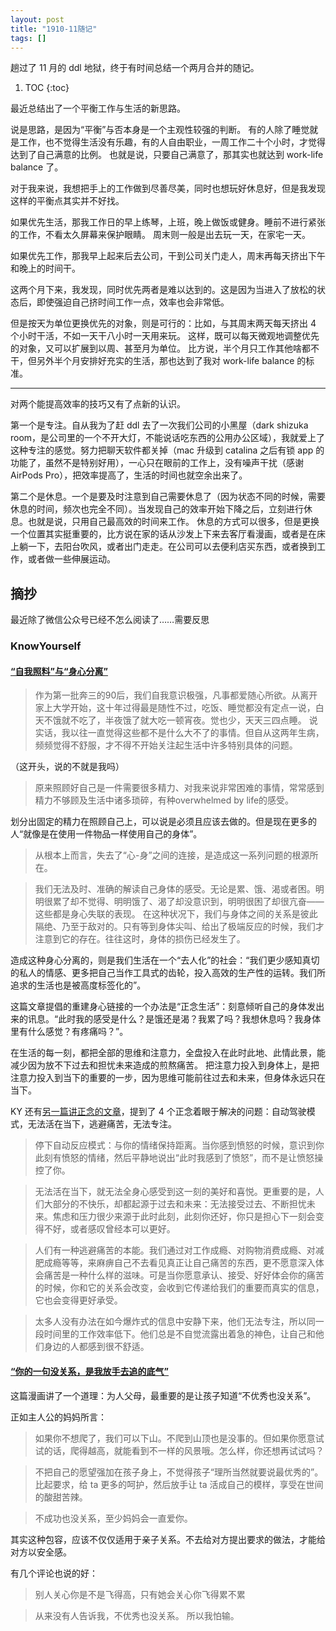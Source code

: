 ```yaml
---
layout: post
title: "1910-11随记"
tags: []
---
```


趟过了 11 月的 ddl 地狱，终于有时间总结一个两月合并的随记。

1. TOC
{:toc}

最近总结出了一个平衡工作与生活的新思路。

说是思路，是因为“平衡”与否本身是一个主观性较强的判断。
有的人除了睡觉就是工作，也不觉得生活没有乐趣，有的人自由职业，一周工作二十个小时，才觉得达到了自己满意的比例。
也就是说，只要自己满意了，那其实也就达到 work-life balance 了。

对于我来说，我想把手上的工作做到尽善尽美，同时也想玩好休息好，但是我发现这样的平衡点其实并不好找。

如果优先生活，那我工作日的早上练琴，上班，晚上做饭或健身。睡前不进行紧张的工作，不看太久屏幕来保护眼睛。
周末则一般是出去玩一天，在家宅一天。

如果优先工作，那我早上起来后去公司，干到公司关门走人，周末再每天挤出下午和晚上的时间干。

这两个月下来，我发现，同时优先两者是难以达到的。这是因为当进入了放松的状态后，即使强迫自己挤时间工作一点，效率也会非常低。

但是按天为单位更换优先的对象，则是可行的：比如，与其周末两天每天挤出 4 个小时干活，不如一天干八小时一天用来玩。
这样，既可以每天微观地调整优先的对象，又可以扩展到以周、甚至月为单位。
比方说，半个月只工作其他啥都不干，但另外半个月安排好充实的生活，那也达到了我对 work-life balance 的标准。

<hr/>

对两个能提高效率的技巧又有了点新的认识。

第一个是专注。自从我为了赶 ddl 去了一次我们公司的小黑屋（dark shizuka room，是公司里的一个不开大灯，不能说话吃东西的公用办公区域），我就爱上了这种专注的感觉。努力把聊天软件都关掉（mac 升级到 catalina 之后有锁 app 的功能了，虽然不是特别好用），一心只在眼前的工作上，没有噪声干扰（感谢 AirPods Pro），把效率提高了，生活的时间也就空余出来了。

第二个是休息。一个是要及时注意到自己需要休息了（因为状态不同的时候，需要休息的时间，频次也完全不同）。当发现自己的效率开始下降之后，立刻进行休息。也就是说，只用自己最高效的时间来工作。
休息的方式可以很多，但是更换一个位置其实挺重要的，比方说在家的话从沙发上下来去客厅看漫画，或者是在床上躺一下，去阳台吹风，或者出门走走。在公司可以去便利店买东西，或者换到工作，或者做一些伸展运动。

## 摘抄

最近除了微信公众号已经不怎么阅读了……需要反思

### KnowYourself

#### [“自我照料”与“身心分离”](https://mp.weixin.qq.com/s/i5vYqaUIOm2v7neIp29xIw)

> 作为第一批奔三的90后，我们自我意识极强，凡事都爱随心所欲。从离开家上大学开始，这十年过得最是随性不过，吃饭、睡觉都没有定点一说，白天不饿就不吃了，半夜饿了就大吃一顿宵夜。觉也少，天天三四点睡。
说实话，我以往一直觉得这些都不是什么大不了的事情。但自从这两年生病，频频觉得不舒服，才不得不开始关注起生活中许多特别具体的问题。

（这开头，说的不就是我吗）

> 原来照顾好自己是一件需要很多精力、对我来说非常困难的事情，常常感到精力不够顾及生活中诸多琐碎，有种overwhelmed by life的感受。

划分出固定的精力在照顾自己上，可以说是必须且应该去做的。但是现在更多的人“就像是在使用一件物品一样使用自己的身体”。

> 从根本上而言，失去了“心-身”之间的连接，是造成这一系列问题的根源所在。

> 我们无法及时、准确的解读自己身体的感受。无论是累、饿、渴或者困。明明很累了却不觉得、明明饿了、渴了却没意识到，明明很困了却很亢奋——这些都是身心失联的表现。
在这种状况下，我们与身体之间的关系是彼此隔绝、乃至于敌对的。只有等到身体尖叫、给出了极端反应的时候，我们才注意到它的存在。往往这时，身体的损伤已经发生了。

造成这种身心分离的，则是我们生活在一个“去人化”的社会：“我们更少感知真切的私人的情感、更多把自己当作工具式的齿轮，投入高效的生产性的运转。我们所追求的生活也是被高度标签化的”。

这篇文章提倡的重建身心链接的一个办法是“正念生活”：刻意倾听自己的身体发出来的讯息。“此时我的感受是什么？是饿还是渴？我累了吗？我想休息吗？我身体里有什么感觉？有疼痛吗？”。

在生活的每一刻，都把全部的思维和注意力，全盘投入在此时此地、此情此景，能减少因为放不下过去和担忧未来造成的煎熬痛苦。
把注意力投入到身体上，是把注意力投入到当下的重要的一步，因为思维可能前往过去和未来，但身体永远只在当下。

KY 还有[另一篇讲正念的文章](https://mp.weixin.qq.com/s/7NxtJ8yY5F_qzSOC2OuUpQ)，提到了 4 个正念着眼于解决的问题：自动驾驶模式，无法活在当下，逃避痛苦，无法专注。

> 停下自动反应模式：与你的情绪保持距离。当你感到愤怒的时候，意识到你此刻有愤怒的情绪，然后平静地说出“此时我感到了愤怒”，而不是让愤怒操控了你。

> 无法活在当下，就无法全身心感受到这一刻的美好和喜悦。更重要的是，人们大部分的不快乐，却都起源于过去和未来：无法接受过去、不断担忧未来。焦虑和压力很少来源于此时此刻，此刻你还好，你只是担心下一刻会变得不好，或者感叹曾经本可以更好。

> 人们有一种逃避痛苦的本能。我们通过对工作成瘾、对购物消费成瘾、对减肥成瘾等等，来麻痹自己不去看见真正让自己痛苦的东西，更不愿意深入体会痛苦是一种什么样的滋味。可是当你愿意承认、接受、好好体会你的痛苦的时候，你和它的关系会改变，会收到它传递给我们的重要而真实的信息，它也会变得更好承受。

> 太多人没有办法在如今爆炸式的信息中安静下来，他们无法专注，所以同一段时间里的工作效率低下。他们总是不自觉流露出着急的神色，让自己和他们身边的人都感到很不舒适。


#### [“你的一句没关系，是我放手去追的底气”](https://mp.weixin.qq.com/s/AFZvnJHYiS2Bwux0jHCwBg)

这篇漫画讲了一个道理：为人父母，最重要的是让孩子知道“不优秀也没关系”。

正如主人公的妈妈所言：

> 如果你不想爬了，我们可以下山。不爬到山顶也是没事的。但如果你愿意试试的话，爬得越高，就能看到不一样的风景哦。怎么样，你还想再试试吗？

> 不把自己的愿望强加在孩子身上，不觉得孩子“理所当然就要说最优秀的”。比起要求，给 ta 更多的呵护，然后放手让 ta 活成自己的模样，享受在世间的酸甜苦辣。

> 不成功也没关系，至少妈妈会一直爱你。

其实这种包容，应该不仅仅适用于亲子关系。不去给对方提出要求的做法，才能给对方以安全感。

有几个评论也说的好：

> 别人关心你是不是飞得高，只有她会关心你飞得累不累

> 从来没有人告诉我，不优秀也没关系。
所以我怕输。